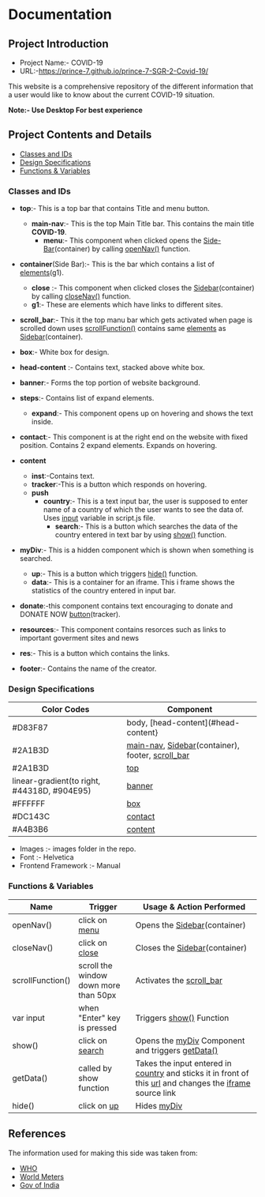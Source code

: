 # Documentation

## Project Introduction
- Project Name:- COVID-19
- URL:-https://prince-7.github.io/prince-7-SGR-2-Covid-19/

This website is a comprehensive repository of the different information that a user would like to know about the current COVID-19 situation.


**Note:- Use Desktop For best experience**


## Project Contents and Details
 * [Classes and IDs](#HTML)
 * [Design Specifications](#CSS)
 * [Functions & Variables](#JS)

### **<a name="HTML">Classes and IDs</a>**

* <a name="top">**top**</a>:- This is a top bar that contains Title and menu button.
  * <a name="main">**main-nav**</a>:- This is the top Main Title bar. This contains the main title **COVID-19**.
     * <a name="menu">**menu**</a>:- This component when clicked opens the [Side-Bar](#Sidebar)(container) by calling [openNav()](#open) function.
* <a name="SideBar">**container**</a>(Side Bar):- This is the bar which contains a list of [elements](#element)(g1).
   * <a name="close">**close**</a> :- This component when clicked closes the [Sidebar](#SideBar)(container) by calling [closeNav()](#close) function.
   * <a name="elements">**g1**</a>:- These are elements which have links to different sites.
* <a name="scroll_bar">**scroll_bar**</a>:- This it the top manu bar which gets activated when page is scrolled down uses [scrollFunction()](#scroll) contains same [elements](#element) as [Sidebar](#SideBar)(container).

* <a name="box">**box**</a>:- White box for design.
* <a name="head-content">**head-content**</a> :- Contains text, stacked above white box.
* <a name="banner">**banner**</a>:- Forms the top portion of  website background.
* **steps**:- Contains list of expand elements.
   * **expand**:- This component opens up on hovering and shows the text inside.
* <a name="contact">**contact**</a>:- This component is at the right end on the website with fixed position. Contains 2 expand elements. Expands on hovering.
* <a name="content">**content**</a>
  * **inst**:-Contains text.
  * <a name="tracker">**tracker**</a>:-This is a button which responds on hovering.
  * **push**
    * <a name="country">**country**</a>:- This is a text input bar, the user is supposed to enter name of a country of which the user wants to see the data of. Uses [input](#input) variable in script.js file.
      * <a name="search">**search**</a>:- This is a button which searches the data of the country entered in text bar by using [show()](#show) function.
 * **<a name="myDiv">myDiv</a>**:- This is a hidden component which is shown when something is searched.
   * **<a name="up">up</a>**:- This is a button which triggers [hide()](#hide) function.
   * **<a name="data">data</a>**:- This is a container for an <a name="iframe">iframe</a>. This i frame shows the statistics of the country entered in input bar.
   
* **<a name="donate">donate</a>**:-this component contains text encouraging to donate and DONATE NOW [button](#tracker)(tracker).
* **<a name="resources">resources</a>**:- This component contains resorces such as links to important goverment sites and news
 * **<a name="res">res</a>**:- This is a button which contains the links.
 
 * **footer**:- Contains the name of the creator.



### **<a name="CSS">Design Specifications</a>**


|Color Codes| Component|
|-----------|-------|
| #D83F87 | body, [head-content](#head-content}|
| #2A1B3D | [main-nav](#main), [Sidebar](#SideBar)(container), footer, [scroll_bar](#scroll_bar)|
| #2A1B3D | [top](#top) |
| linear-gradient(to right, #44318D, #904E95)|[banner](#banner)|
| #FFFFFF | [box](#box)|
| #DC143C | [contact](#contact)|
| #A4B3B6 | [content](#content) |

- Images :- images folder in the repo.
- Font :- Helvetica
- Frontend Framework :- Manual


### **<a name="JS">Functions & Variables</a>**
| Name |Trigger |  Usage & Action Performed |
| -----------|---------- | ----------- |
| <a name="open"> openNav()</a>| click on [menu](#menu) | Opens the [Sidebar](#SideBar)(container) |
| <a name="close"> closeNav()</a> | click on [close](#close) |Closes the [Sidebar](#SideBar)(container)|
| <a name="scroll"> scrollFunction()</a> | scroll the window down more than 50px|Activates the [scroll_bar](#scroll_bar)|
|<a name="input">var input</a>| when "Enter" key is pressed| Triggers [show()](#show) Function|
| <a name="show">show()</a>| click on [search](#search) | Opens the [myDiv](#myDiv) Component and triggers [getData()](#get)|
| <a name="">getData()</a>|  called by show function | Takes the input entered in [country](#country) and sticks it in front of this [url](https://www.worldometers.info/coronavirus/country/) and changes the [iframe](#iframe) source link|
| <a name="hide">hide()</a>| click on [up](#up)| Hides [myDiv](#myDiv)|

## References
 The information used for making this side was taken from:
  - [WHO](https://www.who.int/health-topics/coronavirus#tab=tab_1)
  - [World Meters](https://www.worldometers.info/coronavirus/country/)
  - [Gov of India](https://www.mygov.in/covid-19/?cbps=1)
